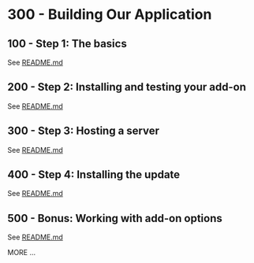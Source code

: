 # 300 - Building Our Application

## 100 - Step 1: The basics

See [README.md](./100/README.md)

## 200 - Step 2: Installing and testing your add-on

See [README.md](./200/README.md)

## 300 - Step 3: Hosting a server

See [README.md](./300/README.md)

## 400 - Step 4: Installing the update

See [README.md](./400/README.md) 

## 500 - Bonus: Working with add-on options

See [README.md](./500/README.md) 

MORE ...
